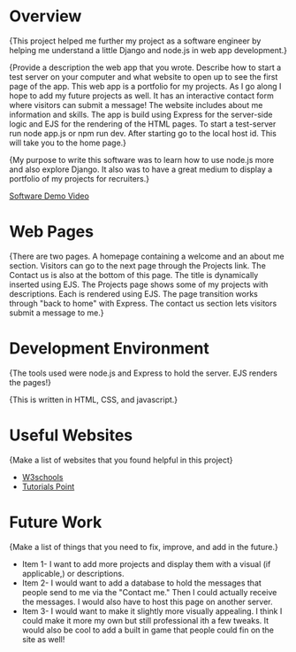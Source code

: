 # Overview

{This project helped me further my project as a software engineer by helping me understand a little Django and node.js in web app development.}

{Provide a description the web app that you wrote. Describe how to start a test server on your computer and what website to open up to see the first page of the app.
This web app is a portfolio for my projects. As I go along I hope to add my future projects as well. It has an interactive contact form where visitors can submit a message! The website includes about me information and skills. The app is build using Express for the server-side logic and EJS for the rendering of the HTML pages. To start a test-server run node app.js or npm run dev. After starting go to the local host id. This will take you to the home page.}

{My purpose to write this software was to learn how to use node.js more and also explore Django. It also was to have a great medium to display a portfolio of my projects for recruiters.}

[Software Demo Video](http://youtube.link.goes.here)

# Web Pages

{There are two pages. A homepage containing a welcome and an about me section. Visitors can go to the next page through the Projects link. The Contact us is also at the bottom of this page. The title is dynamically inserted using EJS. The Projects page shows some of my projects with descriptions. Each is rendered using EJS. The page transition works through "back to home" with Express. The contact us section lets visitors submit a message to me.}

# Development Environment

{The tools used were node.js and Express to hold the server. EJS renders the pages!}

{This is written in HTML, CSS, and javascript.}

# Useful Websites

{Make a list of websites that you found helpful in this project}
* [W3schools](https://www.w3schools.com/css/tryit.asp?filename=trycss_grid_layout_named)
* [Tutorials Point](https://www.tutorialspoint.com/nodejs/index.htm)

# Future Work

{Make a list of things that you need to fix, improve, and add in the future.}
* Item 1- I want to add more projects and display them with a visual (if applicable,) or descriptions.
* Item 2- I would want to add a database to hold the messages that people send to me via the "Contact me." Then I could actually receive the messages. I would also have to host this page on another server.
* Item 3- I would want to make it slightly more visually appealing. I think I could make it more my own but still professional ith a few tweaks. It would also be cool to add a built in game that people could fin on the site as well!